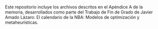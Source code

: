 Este repositorio incluye los archivos descritos en el Apéndice A de la memoria, desarrollados como parte del Trabajo de Fin de Grado de Javier Amado Lázaro: El calendario de la NBA: Modelos de optimización y metaheurísticas.
